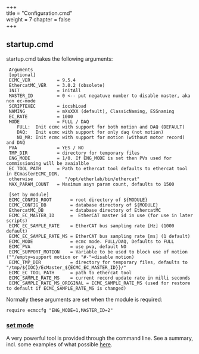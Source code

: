 +++  
title = "Configuration.cmd"   
weight = 7
chapter = false  
+++  

## startup.cmd
startup.cmd takes the following arguments:
```
 Arguments
 [optional]
 ECMC_VER          = 9.5.4
 EthercatMC_VER    = 3.0.2 (obsolete)
 INIT              = initAll
 MASTER_ID         = 0 <-- put negatuve number to disable master, aka non ec-mode
 SCRIPTEXEC        = iocshLoad
 NAMING            = mXsXXX (default), ClassicNaming, ESSnaming
 EC_RATE           = 1000
 MODE              = FULL / DAQ
    FULL:  Init ecmc with support for both motion and DAQ (DEFAULT)
    DAQ:   Init ecmc with support for only daq (not motion)
    NO_MR: Init ecmc with support for motion (without motor record) and DAQ
 PVA               = YES / NO
 TMP_DIR           = directory for temporary files
 ENG_MODE          = 1/0. If ENG_MODE is set then PVs used for commissioning will be avaialble
 EC_TOOL_PATH      = Path to ethercat tool defaults to ethercat tool in ECmasterECMC_DIR, 
 otherwise            "/opt/etherlab/bin/ethercat"
 MAX_PARAM_COUNT   = Maximum asyn param count, defaults to 1500

 [set by module]
 ECMC_CONFIG_ROOT       = root directory of ${MODULE}
 ECMC_CONFIG_DB         = database directory of ${MODULE}
 EthercatMC_DB          = database directory of EthercatMC
 ECMC_EC_MASTER_ID      =  EtherCAT master id in use (for use in later scripts)
 ECMC_EC_SAMPLE_RATE    = EtherCAT bus sampling rate [Hz] (1000 default)
 ECMC_EC_SAMPLE_RATE_MS = EtherCAT bus sampling rate [ms] (1 default)
 ECMC_MODE              = ecmc mode. FULL/DAQ, Defaults to FULL
 ECMC_PVA               = use pva, default NO
 ECMC_SUPPORT_MOTION    = Variable to be used to block use of motion (""/empty=support motion or "#-"=disable motion)
 ECMC_TMP_DIR           = directory for temporary files, defaults to "/tmp/${IOC}/EcMaster_${ECMC_EC_MASTER_ID}}/"
 ECMC_EC_TOOL_PATH      = path to ethercat tool
 ECMC_SAMPLE_RATE_MS    = current record update rate in milli seconds
 ECMC_SAMPLE_RATE_MS_ORIGINAL = ECMC_SAMPLE_RATE_MS (used for restore to default if ECMC_SAMPLE_RATE_MS is changed)
```

Normally these arguments are set when the module is required:
```
require ecmccfg "ENG_MODE=1,MASTER_ID=2"
```

### [set mode](modes)
A very powerful tool is provided through the command line.
See a summary, incl. some examples of what possible [here](ethercatcli).

